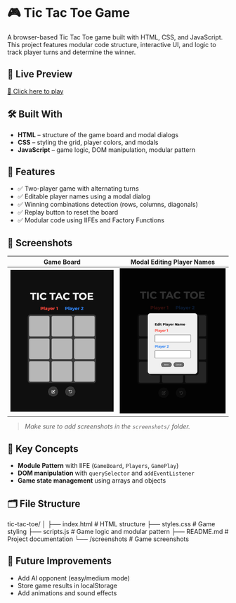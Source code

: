 # 🎮 Tic Tac Toe Game

A browser-based Tic Tac Toe game built with HTML, CSS, and JavaScript. This project features modular code structure, interactive UI, and logic to track player turns and determine the winner.

## 🚀 Live Preview

[🔗 Click here to play](https://hieunguyen-design.github.io/tictactoe/)

## 🛠️ Built With

- **HTML** – structure of the game board and modal dialogs
- **CSS** – styling the grid, player colors, and modals
- **JavaScript** – game logic, DOM manipulation, modular pattern

## 📂 Features

- ✅ Two-player game with alternating turns
- ✅ Editable player names using a modal dialog
- ✅ Winning combinations detection (rows, columns, diagonals)
- ✅ Replay button to reset the board
- ✅ Modular code using IIFEs and Factory Functions

## 📸 Screenshots

| Game Board                                 | Modal Editing Player Names                   |
| ------------------------------------------ | -------------------------------------------- |
| ![Game Screenshot](./screenshots/game.png) | ![Modal Screenshot](./screenshots/modal.png) |

> _Make sure to add screenshots in the `screenshots/` folder._

## 🧠 Key Concepts

- **Module Pattern** with IIFE (`GameBoard`, `Players`, `GamePlay`)
- **DOM manipulation** with `querySelector` and `addEventListener`
- **Game state management** using arrays and objects

## 🗂️ File Structure

tic-tac-toe/
│
├── index.html # HTML structure
├── styles.css # Game styling
├── scripts.js # Game logic and modular pattern
├── README.md # Project documentation
└── /screenshots # Game screenshots

## 📌 Future Improvements

- Add AI opponent (easy/medium mode)
- Store game results in localStorage
- Add animations and sound effects
